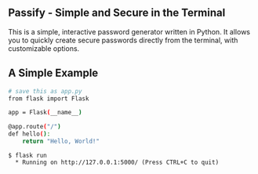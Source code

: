 ## Passify - Simple and Secure in the Terminal

This is a simple, interactive password generator written in Python.
It allows you to quickly create secure passwords directly from the terminal, with customizable options.

## A Simple Example

```bash
# save this as app.py
from flask import Flask

app = Flask(__name__)

@app.route("/")
def hello():
    return "Hello, World!"
```

```
$ flask run
  * Running on http://127.0.0.1:5000/ (Press CTRL+C to quit)
```
